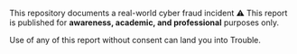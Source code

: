 This repository documents a real-world cyber fraud incident
⚠️ This report is published for **awareness, academic, and professional** purposes only.

Use of any of this report without consent can land you into Trouble.


